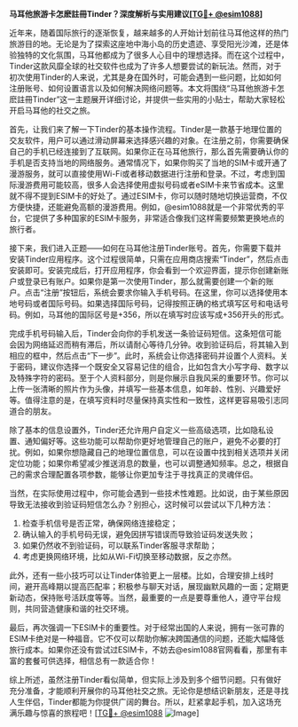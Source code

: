 **马耳他旅游卡怎麽註冊Tinder？深度解析与实用建议[[TG💪+ @esim1088](https://t.me/s/esim1088)]**

近年来，随着国际旅行的逐渐恢复，越来越多的人开始计划前往马耳他这样的热门旅游目的地。无论是为了探索这座地中海小岛的历史遗迹、享受阳光沙滩，还是体验独特的文化氛围，马耳他都成为了很多人心目中的理想选择。而在这个过程中，Tinder这款风靡全球的社交软件也成为了许多人想要尝试的新玩法。然而，对于初次使用Tinder的人来说，尤其是身在国外时，可能会遇到一些问题，比如如何注册账号、如何设置语言以及如何解决网络问题等。本文将围绕“马耳他旅游卡怎麽註冊Tinder”这一主题展开详细讨论，并提供一些实用的小贴士，帮助大家轻松开启马耳他的社交之旅。

首先，让我们来了解一下Tinder的基本操作流程。Tinder是一款基于地理位置的交友软件，用户可以通过滑动屏幕来选择感兴趣的对象。在注册之前，你需要确保自己的手机已经连接到了互联网。如果你正在马耳他旅行，那么首先需要确认你的手机是否支持当地的网络服务。通常情况下，如果你购买了当地的SIM卡或开通了漫游服务，就可以直接使用Wi-Fi或者移动数据进行注册和登录。不过，考虑到国际漫游费用可能较高，很多人会选择使用虚拟号码或者eSIM卡来节省成本。这里就不得不提到ESIM卡的好处了。通过ESIM卡，你可以随时随地切换运营商，不仅方便快捷，还能避免高额的漫游费用。例如，@esim1088就是一个非常优秀的平台，它提供了多种国家的ESIM卡服务，非常适合像我们这样需要频繁更换地点的旅行者。

接下来，我们进入正题——如何在马耳他注册Tinder账号。首先，你需要下载并安装Tinder应用程序。这个过程很简单，只需在应用商店搜索“Tinder”，然后点击安装即可。安装完成后，打开应用程序，你会看到一个欢迎界面，提示你创建新账户或登录已有账户。如果你是第一次使用Tinder，那么就需要创建一个新的账户。点击“注册”按钮后，系统会要求你输入手机号码。在这里，你可以选择使用本地号码或者国际号码。如果选择国际号码，记得按照正确的格式填写区号和电话号码。例如，马耳他的国际区号是+356，所以在填写时应该写成+356开头的形式。

完成手机号码输入后，Tinder会向你的手机发送一条验证码短信。这条短信可能会因为网络延迟而稍有滞后，所以请耐心等待几分钟。收到验证码后，将其输入到相应的框中，然后点击“下一步”。此时，系统会让你选择密码并设置个人资料。关于密码，建议你选择一个既安全又容易记住的组合，比如包含大小写字母、数字以及特殊字符的密码。至于个人资料部分，则是你展示自我风采的重要环节。你可以上传一张清晰的照片作为头像，并填写一些基本信息，如年龄、性别、兴趣爱好等。值得注意的是，在填写资料时尽量保持真实性和一致性，这样更容易吸引志同道合的朋友。

除了基本的信息设置外，Tinder还允许用户自定义一些高级选项，比如隐私设置、通知偏好等。这些功能可以帮助你更好地管理自己的账户，避免不必要的打扰。例如，如果你想隐藏自己的地理位置信息，可以在设置中找到相关选项并关闭定位功能；如果你希望减少推送消息的数量，也可以调整通知频率。总之，根据自己的需求合理配置各项参数，能够让你更加专注于寻找真正的灵魂伴侣。

当然，在实际使用过程中，你可能会遇到一些技术性难题。比如说，由于某些原因导致无法接收到验证码短信怎么办？别担心，这时候可以尝试以下几种方法：

1. 检查手机信号是否正常，确保网络连接稳定；
2. 确认输入的手机号码无误，避免因拼写错误而导致验证码发送失败；
3. 如果仍然收不到验证码，可以联系Tinder客服寻求帮助；
4. 考虑更换网络环境，比如从Wi-Fi切换至移动数据，反之亦然。

此外，还有一些小技巧可以让Tinder体验更上一层楼。比如，合理安排上线时间，避开高峰期以提高匹配率；积极参与聊天对话，展现幽默风趣的一面；定期更新动态，保持账号活跃度等等。当然，最重要的一点是要尊重他人，遵守平台规则，共同营造健康和谐的社交环境。

最后，再次强调一下ESIM卡的重要性。对于经常出国的人来说，拥有一张可靠的ESIM卡绝对是一种福音。它不仅可以帮助你解决跨国通信的问题，还能大幅降低旅行成本。如果你还没有尝试过ESIM卡，不妨去@esim1088官网看看，那里有丰富的套餐可供选择，相信总有一款适合你！

综上所述，虽然注册Tinder看似简单，但实际上涉及到多个细节问题。只有做好充分准备，才能顺利开展你的马耳他社交之旅。无论你是想结识新朋友，还是寻找人生伴侣，Tinder都能为你提供广阔的舞台。所以，赶紧拿起手机，加入这场充满乐趣与惊喜的旅程吧！[[TG💪+ @esim1088](https://t.me/s/esim1088) ![Image](https://i.postimg.cc/4NQfJmqS/Snipaste-2025-05-13-00-14-12.png)]